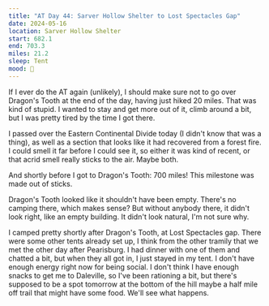 ```yaml
---
title: "AT Day 44: Sarver Hollow Shelter to Lost Spectacles Gap"
date: 2024-05-16
location: Sarver Hollow Shelter
start: 682.1
end: 703.3
miles: 21.2
sleep: Tent
mood: 🙂
---
```

If I ever do the AT again (unlikely), I should make sure not to go over Dragon's Tooth at the end of the day, having just hiked 20 miles. That was kind of stupid. I wanted to stay and get more out of it, climb around a bit, but I was pretty tired by the time I got there.

I passed over the Eastern Continental Divide today (I didn't know that was a thing), as well as a section that looks like it had recovered from a forest fire. I could smell it far before I could see it, so either it was kind of recent, or that acrid smell really sticks to the air. Maybe both.

And shortly before I got to Dragon's Tooth: 700 miles! This milestone was made out of sticks.

Dragon's Tooth looked like it shouldn't have been empty. There's no camping there, which makes sense? But without anybody there, it didn't look right, like an empty building. It didn't look natural, I'm not sure why.

I camped pretty shortly after Dragon's Tooth, at Lost Spectacles gap. There were some other tents already set up, I think from the other tramily that we met the other day after Pearisburg. I had dinner with one of them and chatted a bit, but when they all got in, I just stayed in my tent. I don't have enough energy right now for being social. I don't think I have enough snacks to get me to Daleville, so I've been rationing a bit, but there's supposed to be a spot tomorrow at the bottom of the hill maybe a half mile off trail that might have some food. We'll see what happens.
